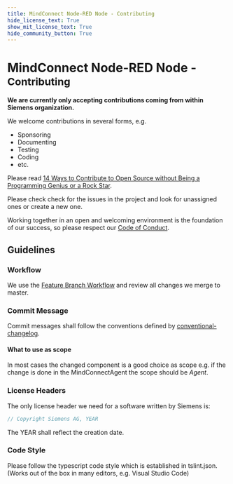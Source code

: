 ```yaml
---
title: MindConnect Node-RED Node - Contributing
hide_license_text: True
show_mit_license_text: True
hide_community_button: True
---
```


# MindConnect Node-RED Node - <small>Contributing</small>

**We are currently only accepting contributions coming from within Siemens organization.**

We welcome contributions in several forms, e.g.

* Sponsoring
* Documenting
* Testing
* Coding
* etc.

Please read [14 Ways to Contribute to Open Source without Being a Programming Genius or a Rock Star](http://blog.smartbear.com/programming/14-ways-to-contribute-to-open-source-without-being-a-programming-genius-or-a-rock-star/).

Please check check for the issues in the project and look for unassigned ones or create a new one.

Working together in an open and welcoming environment is the foundation of our
success, so please respect our [Code of Conduct](CODE_OF_CONDUCT.md).

## Guidelines

### Workflow

We use the
[Feature Branch Workflow](https://www.atlassian.com/git/tutorials/comparing-workflows/feature-branch-workflow)
and review all changes we merge to master.

### Commit Message

Commit messages shall follow the conventions defined by [conventional-changelog](https://www.conventionalcommits.org/).

#### What to use as scope

In most cases the changed component is a good choice as scope
e.g. if the change is done in the MindConnectAgent  the scope should be *Agent*.

### License Headers

The only license header we need for a software written by Siemens is:

```javascript
// Copyright Siemens AG, YEAR
```
The YEAR shall reflect the creation date.

### Code Style

Please follow the typescript code style which is established in tslint.json. (Works out of the box in many editors, e.g. Visual Studio Code)